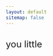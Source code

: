 ```yaml
---
layout: default
sitemap: false
---
```


<!-- https://www.youtube.com/results?search_query=hijokoidan+romance -->
<div id="the-gutter" style="margin-top: 32px; font-size: 24px;">you little </div>

<script>
    const NAUGHTY_NAUGHTY = [
        "ass",
        "asshole",
        "big",
        "bitch",
        "bloody",
        "cock",
        "cunt",
        "dickhead",
        "dumbass",
        "fuck",
        "fuckass",
        "fucking",
        "god damn",
        "little",
        "motherfucker",
        "motherfucking",
        "piece of shit",
        "piss",
        "shit",
    ]

    const PLURAL = [
        "motherfuckers",
        "pieces of shit",
        "cunts",
        "dickheads",
        "bitches",
        "weakies",
    ]
    const gutter = document.querySelector("#the-gutter")
    function giveEmHell() {
        return NAUGHTY_NAUGHTY[Math.floor(Math.random() * NAUGHTY_NAUGHTY.length)]
    }
    while (gutter.clientHeight < window.innerHeight - 70) {
        gutter.innerText += ` ${giveEmHell()} `
    }
    gutter.innerText += ` ${PLURAL[Math.floor(Math.random() * PLURAL.length)]}!`

</script>
